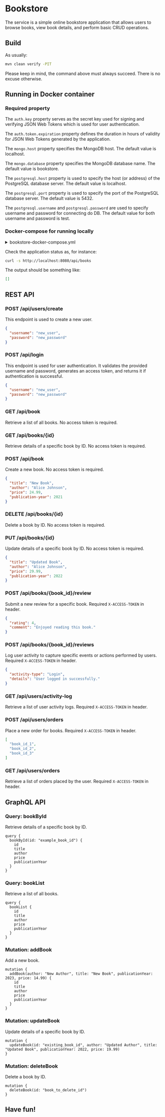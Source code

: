 # Bookstore

The service is a simple online bookstore application that allows users to browse books, view book details, and perform
basic CRUD operations.

## Build

As usually:

```bash
mvn clean verify -PIT
```

Please keep in mind, the command above must always succeed. There is no excuse otherwise.

## Running in Docker container

### Required property

The `auth.key` property serves as the secret key used for signing and verifying JSON Web Tokens which is used for
user authentication.

The `auth.token.expiration` property defines the duration in hours of validity for JSON Web Tokens generated by
the application.

The `mongo.host` property specifies the MongoDB host. The default value is localhost.

The `mongo.database` property specifies the MongoDB database name. The default value is bookstore.

The `postgresql.host` property is used to specify the host (or address) of the PostgreSQL database server. The
default value is localhost.

The `postgresql.port` property is used to specify the port of the PostgreSQL database server. The
default value is 5432.

The `postgresql.username` and `postgresql.password` are used to specify username and password for connecting do DB.
The default value for both username and password is test.

### Docker-compose for running locally

<details><summary>bookstore-docker-compose.yml</summary>
version: "2"
services:
  bookstore:
    image: bookstore:local
    ports:
      - 8080:8080
    depends_on:
      - postgres_bookstore
      - mongo_bookstore
    environment:
      JAVA_OPTS: "-Dauth.key=c2VjcmV0LWtleQ== -Dauth.token.expiration=4 -Dpostgresql.host=postgres_bookstore -Dmongo.host=mongo_bookstore"
  postgres_bookstore:
    image: postgres:14-alpine
    ports:
      - 5432:5432
    volumes:
      - ~/apps/postgres:/var/lib/postgresql/data
    environment:
      - POSTGRES_PASSWORD=test
      - POSTGRES_USER=test
      - POSTGRES_DB=bookstore
  mongo_bookstore:
    image: mongo:latest
    ports:
      - 27017:27017
    volumes:
      - ~/apps/mongo:/var/lib/postgresql/data
</details>

Check the application status as, for instance:

```bash
curl -s http://localhost:8080/api/books
```

The output should be something like:

```json
[]
```

## REST API

### POST /api/users/create
This endpoint is used to create a new user.

```json
{
  "username": "new_user",
  "password": "new_password"
}
```

### POST /api/login
This endpoint is used for user authentication. It validates the provided username and password, generates an access
token, and returns it if authentication is successful.

```json
{
  "username": "new_user",
  "password": "new_password"
}
```

### GET /api/book
Retrieve a list of all books. No access token is required.

### GET /api/books/{id}
Retrieve details of a specific book by ID. No access token is required.

### POST /api/book
Create a new book. No access token is required.

```json
{
  "title": "New Book",
  "author": "Alice Johnson",
  "price": 24.99,
  "publication-year": 2021
}
```

### DELETE /api/books/{id}
Delete a book by ID. No access token is required.

### PUT /api/books/{id}
Update details of a specific book by ID. No access token is required.

```json
{
  "title": "Updated Book",
  "author": "Alice Johnson",
  "price": 29.99,
  "publication-year": 2022
}
```

### POST /api/books/{book_id}/review
Submit a new review for a specific book. Required `X-ACCESS-TOKEN` in header.

```json
{
  "rating": 4,
  "comment": "Enjoyed reading this book."
}
```

### POST /api/books/{book_id}/reviews
Log user activity to capture specific events or actions performed by users. Required `X-ACCESS-TOKEN` in header.

```json
{
  "activity-type": "Login",
  "details": "User logged in successfully."
}
```

### GET /api/users/activity-log
Retrieve a list of user activity logs. Required `X-ACCESS-TOKEN` in header.

### POST /api/users/orders
Place a new order for books. Required `X-ACCESS-TOKEN` in header.

```json
[
  "book_id_1",
  "book_id_2",
  "book_id_3"
]
```

### GET /api/users/orders
Retrieve a list of orders placed by the user. Required `X-ACCESS-TOKEN` in header.

## GraphQL API

### Query: bookById
Retrieve details of a specific book by ID.

```
query {
  bookById(id: "example_book_id") {
    id
    title
    author
    price
    publicationYear
  }
}
```

### Query: bookList
Retrieve a list of all books.

```
query {
  bookList {
    id
    title
    author
    price
    publicationYear
  }
}
```

### Mutation: addBook
Add a new book.

```
mutation {
  addBook(author: "New Author", title: "New Book", publicationYear: 2023, price: 14.99) {
    id
    title
    author
    price
    publicationYear
  }
}
```

### Mutation: updateBook
Update details of a specific book by ID.

```
mutation {
  updateBook(id: "existing_book_id", author: "Updated Author", title: "Updated Book", publicationYear: 2022, price: 19.99)
}
```

### Mutation: deleteBook
Delete a book by ID.

```
mutation {
  deleteBook(id: "book_to_delete_id")
}
```



## Have fun!
